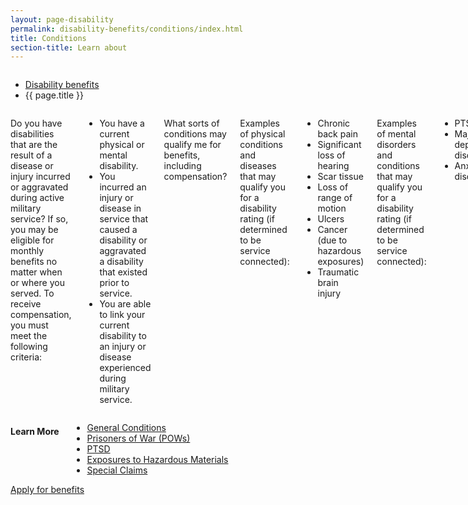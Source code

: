 ```yaml
---
layout: page-disability
permalink: disability-benefits/conditions/index.html
title: Conditions
section-title: Learn about
---
```


<div class="splash" markdown="0">
<div class="row" markdown="0">
<div class="small-12 columns" markdown="0">


<ul class="breadcrumbs" role="menubar" aria-label="Primary">
<li class="parent"><a href="{{ site.url }}/disability-benefits/">Disability benefits</a></li>
<li class="active">{{ page.title }}</li>
</ul>

</div>
</div>
</div>

<div class="main" role="main" markdown="0">
<div class="section one" markdown="0">
<div class="primary" markdown="0">
<div class="row" markdown="0">
<div class="small-12 columns" markdown="1">

Do you have disabilities that are the result of a disease or injury incurred or aggravated during active military service? If so, you may be eligible for monthly benefits no matter when or where you served. To receive compensation, you must meet the following criteria:

- You have a current physical or mental disability.
- You incurred an injury or disease in service that caused a disability or aggravated a disability that existed prior to service.
- You are able to link your current disability to an injury or disease experienced during military service.

What sorts of conditions may qualify me for benefits, including compensation?

Examples of physical conditions and diseases that may qualify you for a disability rating (if determined to be service connected):

- Chronic back pain
- Significant loss of hearing
- Scar tissue
- Loss of range of motion
- Ulcers
- Cancer (due to hazardous exposures)
- Traumatic brain injury

Examples of mental disorders and conditions that may qualify you for a disability rating (if determined to be service connected):

- PTSD
- Major depressive disorder
- Anxiety disorder

[Access the complete schedule of disabilities here](http://www.benefits.va.gov/warms/bookc.asp).

Source(s)

[https://eauth.va.gov/ebenefits/learn/compensation](https://eauth.va.gov/ebenefits/learn/compensation)

</div>
</div>
</div>

<div class="navigation">
<div class="row">
<div class="small-12 columns">

<h4>Learn More</h4>

<ul class="small-block-grid-1 medium-block-grid-3 cards small">
<li>
<a href="{{ site.url }}/disability-benefits/conditions/general-conditions/">
General Conditions
</a>
</li>


<li>
<a href="{{ site.url }}/disability-benefits/conditions/pow/">Prisoners of War (<abbr>POW</abbr>s)</a>
</li>


<li>
<a href="{{ site.url }}/disability-benefits/conditions/ptsd/">PTSD</a>
</li>

<li>
<a href="{{ site.url }}/disability-benefits/conditions/exposures-to-hazardous-materials/">Exposures to Hazardous Materials</a>
</li>


<li>
<a href="{{ site.url }}/disability-benefits/conditions/special-claims/">Special Claims</a>
</li>

</ul>
</div>
</div>
</div>

<div class="section two" markdown="0">
<div class="action" markdown="0">
<div class="row" markdown="0">
<div class="small-12 medium-10 medium-centered columns" markdown="0">
<a class="button start" href="#">Apply for benefits</a>
</div>
</div>
</div>
</div>

</div>

</div>
